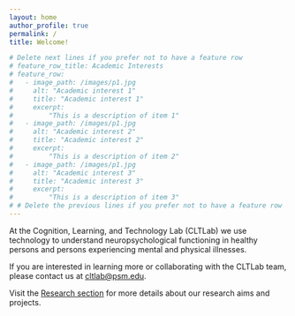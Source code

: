 ```yaml
---
layout: home
author_profile: true
permalink: /
title: Welcome!

# Delete next lines if you prefer not to have a feature row
# feature_row_title: Academic Interests
# feature_row:
#   - image_path: /images/p1.jpg
#     alt: "Academic interest 1"
#     title: "Academic interest 1"
#     excerpt:
#         "This is a description of item 1"
#   - image_path: /images/p1.jpg
#     alt: "Academic interest 2"
#     title: "Academic interest 2"
#     excerpt:
#         "This is a description of item 2"
#   - image_path: /images/p1.jpg
#     alt: "Academic interest 3"
#     title: "Academic interest 3"
#     excerpt:
#         "This is a description of item 3"
# # Delete the previous lines if you prefer not to have a feature row
---
```


At the Cognition, Learning, and Technology Lab (CLTLab) we use technology to understand neuropsychological functioning in healthy persons and persons experiencing mental and physical illnesses.
  
If you are interested in learning more or collaborating with the CLTLab team, please contact us at cltlab@psm.edu.
 
Visit the <a href="{{ site.url }}{{ site.baseurl }}/research">Research section</a> for more details about our research aims and projects.

<!-- Delete next line if you prefer not to have a feature row. -->
<!-- <br />
<br />
{% if page.feature_row %}
  {% include feature_row %}
{% endif %}
Delete previous lines if you prefer not to have a feature row. -->
